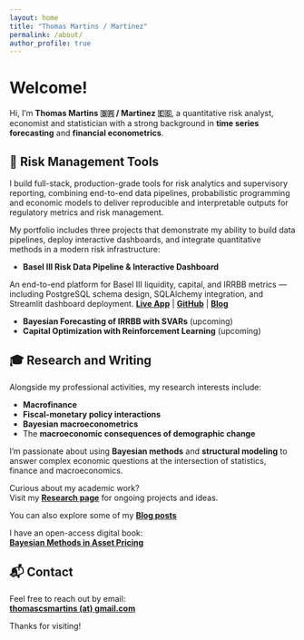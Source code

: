 ```yaml
---
layout: home
title: "Thomas Martins / Martinez"
permalink: /about/
author_profile: true
---
```


# Welcome!

Hi, I’m **Thomas Martins 🇧🇷 / Martinez 🇪🇸**,
a quantitative risk analyst, economist and statistician with a strong background in **time series forecasting** and **financial econometrics**.

## 🧰 Risk Management Tools

I build full-stack, production-grade tools for risk analytics and supervisory reporting, combining end-to-end data pipelines, probabilistic programming and economic models to deliver reproducible and interpretable outputs for regulatory metrics and risk management.

My portfolio includes three projects that demonstrate my ability to build data pipelines, deploy interactive dashboards, and integrate quantitative methods in a modern risk infrastructure:

- **Basel III Risk Data Pipeline & Interactive Dashboard**

An end-to-end platform for Basel III liquidity, capital, and IRRBB metrics — including PostgreSQL schema design, SQLAlchemy integration, and Streamlit dashboard deployment.
[**Live App**](https://basel-risk-pipeline-tmartins.streamlit.app/) | [**GitHub**](https://github.com/thomasmartins/basel-risk-pipeline) | [**Blog**](https://thomasmartins.github.io/2025/08/05/basel-iii-risk-dashboard.html)

- **Bayesian Forecasting of IRRBB with SVARs** (upcoming)
- **Capital Optimization with Reinforcement Learning** (upcoming)

## 🎓 Research and Writing

Alongside my professional activities, my research interests include:

- **Macrofinance**
- **Fiscal-monetary policy interactions**
- **Bayesian macroeconometrics**
- The **macroeconomic consequences of demographic change**

I’m passionate about using **Bayesian methods** and **structural modeling** to answer complex economic questions at the intersection of statistics, finance and macroeconomics.

Curious about my academic work?  
Visit my [**Research page**](/research/) for ongoing projects and ideas.

You can also explore some of my [**Blog posts**](/posts/)

I have an open-access digital book:  
[**Bayesian Methods in Asset Pricing**](https://thomasmartins.github.io/BAP_book/)

## 📬 Contact

Feel free to reach out by email:  
**[thomascsmartins (at) gmail.com](mailto:thomascsmartins@gmail.com)**

Thanks for visiting!
